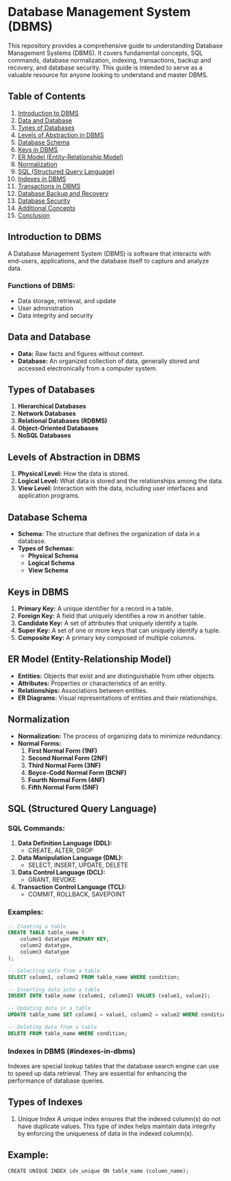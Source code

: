# Database Management System (DBMS)

This repository provides a comprehensive guide to understanding Database Management Systems (DBMS). It covers fundamental concepts, SQL commands, database normalization, indexing, transactions, backup and recovery, and database security. This guide is intended to serve as a valuable resource for anyone looking to understand and master DBMS.

## Table of Contents

1. [Introduction to DBMS](#introduction-to-dbms)
2. [Data and Database](#data-and-database)
3. [Types of Databases](#types-of-databases)
4. [Levels of Abstraction in DBMS](#levels-of-abstraction-in-dbms)
5. [Database Schema](#database-schema)
6. [Keys in DBMS](#keys-in-dbms)
7. [ER Model (Entity-Relationship Model)](#er-model-entity-relationship-model)
8. [Normalization](#normalization)
9. [SQL (Structured Query Language)](#sql-structured-query-language)
10. [Indexes in DBMS](#indexes-in-dbms)
11. [Transactions in DBMS](#transactions-in-dbms)
12. [Database Backup and Recovery](#database-backup-and-recovery)
13. [Database Security](#database-security)
14. [Additional Concepts](#additional-concepts)
15. [Conclusion](#conclusion)

## Introduction to DBMS

A Database Management System (DBMS) is software that interacts with end-users, applications, and the database itself to capture and analyze data. 

### Functions of DBMS:
- Data storage, retrieval, and update
- User administration
- Data integrity and security

## Data and Database

- **Data:** Raw facts and figures without context.
- **Database:** An organized collection of data, generally stored and accessed electronically from a computer system.

## Types of Databases

1. **Hierarchical Databases**
2. **Network Databases**
3. **Relational Databases (RDBMS)**
4. **Object-Oriented Databases**
5. **NoSQL Databases**

## Levels of Abstraction in DBMS

1. **Physical Level:** How the data is stored.
2. **Logical Level:** What data is stored and the relationships among the data.
3. **View Level:** Interaction with the data, including user interfaces and application programs.

## Database Schema

- **Schema:** The structure that defines the organization of data in a database.
- **Types of Schemas:**
  - **Physical Schema**
  - **Logical Schema**
  - **View Schema**

## Keys in DBMS

1. **Primary Key:** A unique identifier for a record in a table.
2. **Foreign Key:** A field that uniquely identifies a row in another table.
3. **Candidate Key:** A set of attributes that uniquely identify a tuple.
4. **Super Key:** A set of one or more keys that can uniquely identify a tuple.
5. **Composite Key:** A primary key composed of multiple columns.

## ER Model (Entity-Relationship Model)

- **Entities:** Objects that exist and are distinguishable from other objects.
- **Attributes:** Properties or characteristics of an entity.
- **Relationships:** Associations between entities.
- **ER Diagrams:** Visual representations of entities and their relationships.

## Normalization

- **Normalization:** The process of organizing data to minimize redundancy.
- **Normal Forms:**
  1. **First Normal Form (1NF)**
  2. **Second Normal Form (2NF)**
  3. **Third Normal Form (3NF)**
  4. **Boyce-Codd Normal Form (BCNF)**
  5. **Fourth Normal Form (4NF)**
  6. **Fifth Normal Form (5NF)**

## SQL (Structured Query Language)

### SQL Commands:

1. **Data Definition Language (DDL):**
    - CREATE, ALTER, DROP
2. **Data Manipulation Language (DML):**
    - SELECT, INSERT, UPDATE, DELETE
3. **Data Control Language (DCL):**
    - GRANT, REVOKE
4. **Transaction Control Language (TCL):**
    - COMMIT, ROLLBACK, SAVEPOINT

### Examples:
```sql
-- Creating a table
CREATE TABLE table_name (
    column1 datatype PRIMARY KEY,
    column2 datatype,
    column3 datatype
);

-- Selecting data from a table
SELECT column1, column2 FROM table_name WHERE condition;

-- Inserting data into a table
INSERT INTO table_name (column1, column2) VALUES (value1, value2);

-- Updating data in a table
UPDATE table_name SET column1 = value1, column2 = value2 WHERE condition;

-- Deleting data from a table
DELETE FROM table_name WHERE condition;
```

### Indexes in DBMS (#indexes-in-dbms)
Indexes are special lookup tables that the database search engine can use to speed up data retrieval. They are essential for enhancing the performance of database queries.

## Types of Indexes
1. Unique Index
A unique index ensures that the indexed column(s) do not have duplicate values. This type of index helps maintain data integrity by enforcing the uniqueness of data in the indexed column(s).

## Example:
```-- Creating a unique index
CREATE UNIQUE INDEX idx_unique ON table_name (column_name);
```
